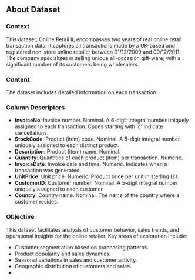
## About Dataset

### Context

This dataset, Online Retail II, encompasses two years of real online retail transaction data. It captures all transactions made by a UK-based and registered non-store online retailer between 01/12/2009 and 09/12/2011. The company specializes in selling unique all-occasion gift-ware, with a significant number of its customers being wholesalers.

### Content

The dataset includes detailed information on each transaction:

### Column Descriptors

- **InvoiceNo**: Invoice number. Nominal. A 6-digit integral number uniquely assigned to each transaction. Codes starting with 'c' indicate cancellations.
- **StockCode**: Product (item) code. Nominal. A 5-digit integral number uniquely assigned to each distinct product.
- **Description**: Product (item) name. Nominal.
- **Quantity**: Quantities of each product (item) per transaction. Numeric.
- **InvoiceDate**: Invoice date and time. Numeric. Indicates when a transaction was generated.
- **UnitPrice**: Unit price. Numeric. Product price per unit in sterling (£).
- **CustomerID**: Customer number. Nominal. A 5-digit integral number uniquely assigned to each customer.
- **Country**: Country name. Nominal. The name of the country where a customer resides.

### Objective

This dataset facilitates analysis of customer behavior, sales trends, and operational insights for the online retailer. Key areas of exploration include:

- Customer segmentation based on purchasing patterns.
- Product popularity and sales dynamics.
- Seasonal variations in sales and customer activity.
- Geographic distribution of customers and sales.
-
